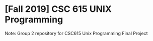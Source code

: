 # [Fall 2019] CSC 615 UNIX Programming
Note: Group 2 repository for CSC615 Unix Programming Final Project
